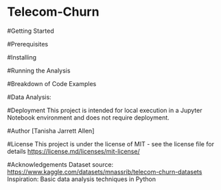 # Telecom-Churn


#Getting Started

#Prerequisites


#Installing


#Running the Analysis


#Breakdown of Code Examples


#Data Analysis:




#Deployment
This project is intended for local execution in a Jupyter Notebook environment and does not require deployment.

#Author
[Tanisha Jarrett Allen]

#License
This project is under the license of MIT - see the license file for details https://license.md/licenses/mit-license/

#Acknowledgements
Dataset source: https://www.kaggle.com/datasets/mnassrib/telecom-churn-datasets 
Inspiration: Basic data analysis techniques in Python
